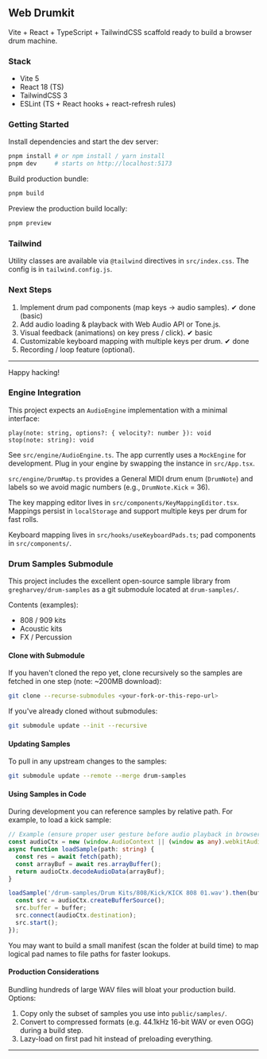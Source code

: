 ## Web Drumkit

Vite + React + TypeScript + TailwindCSS scaffold ready to build a browser drum machine.

### Stack

- Vite 5
- React 18 (TS)
- TailwindCSS 3
- ESLint (TS + React hooks + react-refresh rules)

### Getting Started

Install dependencies and start the dev server:

```bash
pnpm install # or npm install / yarn install
pnpm dev     # starts on http://localhost:5173
```

Build production bundle:

```bash
pnpm build
```

Preview the production build locally:

```bash
pnpm preview
```

### Tailwind
Utility classes are available via `@tailwind` directives in `src/index.css`. The config is in `tailwind.config.js`.

### Next Steps

1. Implement drum pad components (map keys -> audio samples). ✔ done (basic)
2. Add audio loading & playback with Web Audio API or Tone.js.
3. Visual feedback (animations) on key press / click). ✔ basic
4. Customizable keyboard mapping with multiple keys per drum. ✔ done
5. Recording / loop feature (optional).

---

Happy hacking!

### Engine Integration

This project expects an `AudioEngine` implementation with a minimal interface:

```
play(note: string, options?: { velocity?: number }): void
stop(note: string): void
```

See `src/engine/AudioEngine.ts`. The app currently uses a `MockEngine` for development. Plug in your engine by swapping the instance in `src/App.tsx`.

`src/engine/DrumMap.ts` provides a General MIDI drum enum (`DrumNote`) and labels so we avoid magic numbers (e.g., `DrumNote.Kick` = 36).

The key mapping editor lives in `src/components/KeyMappingEditor.tsx`. Mappings persist in `localStorage` and support multiple keys per drum for fast rolls.

Keyboard mapping lives in `src/hooks/useKeyboardPads.ts`; pad components in `src/components/`.

### Drum Samples Submodule

This project includes the excellent open-source sample library from `gregharvey/drum-samples` as a git submodule located at `drum-samples/`.

Contents (examples):
- 808 / 909 kits
- Acoustic kits
- FX / Percussion

#### Clone with Submodule

If you haven't cloned the repo yet, clone recursively so the samples are fetched in one step (note: ~200MB download):

```bash
git clone --recurse-submodules <your-fork-or-this-repo-url>
```

If you've already cloned without submodules:

```bash
git submodule update --init --recursive
```

#### Updating Samples

To pull in any upstream changes to the samples:

```bash
git submodule update --remote --merge drum-samples
```

#### Using Samples in Code

During development you can reference samples by relative path. For example, to load a kick sample:

```ts
// Example (ensure proper user gesture before audio playback in browsers)
const audioCtx = new (window.AudioContext || (window as any).webkitAudioContext)();
async function loadSample(path: string) {
  const res = await fetch(path);
  const arrayBuf = await res.arrayBuffer();
  return audioCtx.decodeAudioData(arrayBuf);
}

loadSample('/drum-samples/Drum Kits/808/Kick/KICK 808 01.wav').then(buffer => {
  const src = audioCtx.createBufferSource();
  src.buffer = buffer;
  src.connect(audioCtx.destination);
  src.start();
});
```

You may want to build a small manifest (scan the folder at build time) to map logical pad names to file paths for faster lookups.

#### Production Considerations

Bundling hundreds of large WAV files will bloat your production build. Options:
1. Copy only the subset of samples you use into `public/samples/`.
2. Convert to compressed formats (e.g. 44.1kHz 16-bit WAV or even OGG) during a build step.
3. Lazy-load on first pad hit instead of preloading everything.

---
